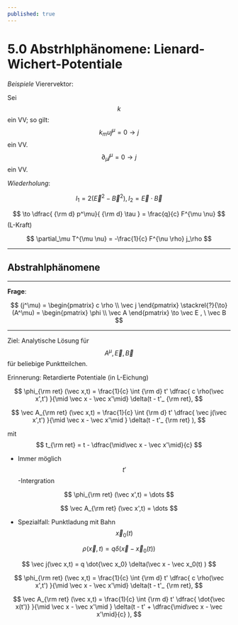 ```yaml
---
published: true
---
```

# 5.0 Abstrhlphänomene: Lienard-Wichert-Potentiale

_Beispiele_ Vierervektor:

Sei $$ k$$ ein VV; so gilt: $$ k_mu j^\mu = 0 \to j $$ ein VV. $$ \partial_\mu j^\mu = 0 \to j $$ ein VV.

_Wiederholung_:

$$ I_1 = 2(\vec E^2 -\vec B^2), I_2 = \vec E \cdot \vec B $$ 

$$ \to \dfrac{ {\rm d} p^\mu}{ {\rm d} \tau } = \frac{q}{c} F^{\mu \nu} $$ (L-Kraft)

$$ \partial_\mu T^{\mu \nu} = -\frac{1}{c} F^{\nu \rho} j_\rho $$ 

---

## Abstrahlphänomene

---

__Frage__: 

$$ (j^\mu) = \begin{pmatrix} c \rho \\ \vec j \end{pmatrix} \stackrel{?}{\to} (A^\mu) = \begin{pmatrix} \phi \\ \vec A \end{pmatrix} \to \vec E , \ \vec B $$ 

---

Ziel: Analytische Lösung für $$ A^\mu, \vec E, \vec B $$ für beliebige Punktteilchen.

Erinnerung: Retardierte Potentiale (in L-Eichung) 


$$ \phi_{\rm ret} (\vec x,t) = \frac{1}{c} \int {\rm d} t' \dfrac{ c \rho(\vec x',t') }{\mid \vec x - \vec x'\mid} \delta(t - t'_ {\rm ret}, $$ 

$$ \vec A_{\rm ret} (\vec x,t) = \frac{1}{c} \int {\rm d} t' \dfrac{ \vec j(\vec x',t') }{\mid \vec x - \vec x'\mid } \delta(t - t'_ {\rm ret} ), $$ 

mit $$ t_{\rm ret} = t - \dfrac{\mid\vec x - \vec x'\mid}{c} $$ 

- Immer möglich $$t'$$-Intergration

$$ \phi_{\rm ret} (\vec x',t) = \dots $$

$$ \vec A_{\rm ret} (\vec x',t) = \dots $$  

- Spezialfall: Punktladung mit Bahn $$ \vec x_0(t) $$

$$ \rho(\vec x, t) = q \delta(\vec x - \vec x_0(t) ) $$

$$ \vec j(\vec x,t) = q  \dot{\vec x_0} \delta(\vec x - \vec x_0(t) ) $$


$$ \phi_{\rm ret} (\vec x,t) = \frac{1}{c} \int {\rm d} t' \dfrac{ c \rho(\vec x',t') }{\mid \vec x - \vec x'\mid} \delta(t - t'_ {\rm ret}, $$ 

$$ \vec A_{\rm ret} (\vec x,t) = \frac{1}{c} \int {\rm d} t' \dfrac{ \dot{\vec x(t')} }{\mid \vec x - \vec x'\mid } \delta(t - t' + \dfrac{\mid\vec x - \vec x'\mid}{c} ), $$ 

